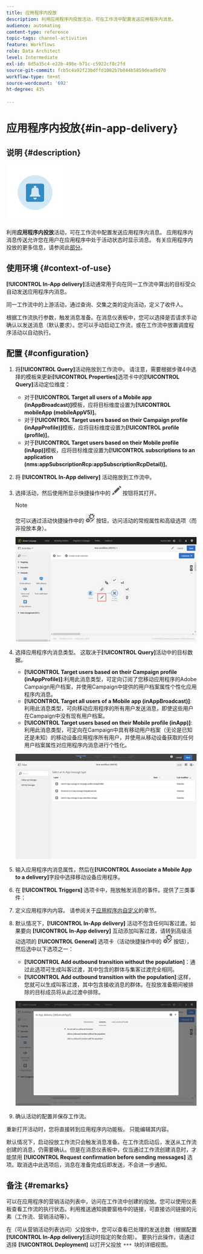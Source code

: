 ```yaml
---
title: 应用程序内投放
description: 利用应用程序内投放活动，可在工作流中配置发送应用程序内消息。
audience: automating
content-type: reference
topic-tags: channel-activities
feature: Workflows
role: Data Architect
level: Intermediate
exl-id: 8d5a35c4-e22b-498e-b71c-c5922cf8c2fd
source-git-commit: fcb5c4a92f23bdffd1082b7b044b5859dead9d70
workflow-type: tm+mt
source-wordcount: '692'
ht-degree: 43%

---
```


# 应用程序内投放{#in-app-delivery}

## 说明 {#description}

![](assets/wkf_in_app_1.png)

利用&#x200B;**应用程序内投放**&#x200B;活动，可在工作流中配置发送应用程序内消息。 应用程序内消息传送允许您在用户在应用程序中处于活动状态时显示消息。 有关应用程序内投放的更多信息，请参阅此[部分](../../channels/using/about-in-app-messaging.md)。

## 使用环境 {#context-of-use}

**[!UICONTROL In-App delivery]**&#x200B;活动通常用于向在同一工作流中算出的目标受众自动发送应用程序内消息。

同一工作流中的上游活动，通过查询、交集之类的定向活动，定义了收件人。

根据工作流执行参数，触发消息准备。在消息仪表板中，您可以选择是否请求手动确认以发送消息（默认要求）。您可以手动启动工作流，或在工作流中放置调度程序活动以自动执行。

## 配置 {#configuration}

1. 将&#x200B;**[!UICONTROL Query]**&#x200B;活动拖放到工作流中。 请注意，需要根据步骤4中选择的模板来更新&#x200B;**[!UICONTROL Properties]**&#x200B;选项卡中的&#x200B;**[!UICONTROL Query]**&#x200B;活动定位维度：

   * 对于&#x200B;**[!UICONTROL Target all users of a Mobile app (inAppBroadcast)]**&#x200B;模板，应将目标维度设置为&#x200B;**[!UICONTROL mobileApp (mobileAppV5)]**。
   * 对于&#x200B;**[!UICONTROL Target users based on their Campaign profile (inAppProfile)]**&#x200B;模板，应将目标维度设置为&#x200B;**[!UICONTROL profile (profile)]**。
   * 对于&#x200B;**[!UICONTROL Target users based on their Mobile profile (inApp)]**&#x200B;模板，应将目标维度设置为&#x200B;**[!UICONTROL subscriptions to an application (nms:appSubscriptionRcp:appSubscriptionRcpDetail)]**。

1. 将 **[!UICONTROL In-App delivery]** 活动拖放到工作流中。
1. 选择活动，然后使用所显示快捷操作中的 ![](assets/edit_darkgrey-24px.png) 按钮将其打开。

   >[!NOTE]
   >
   >您可以通过活动快捷操作中的 ![](assets/dlv_activity_params-24px.png) 按钮，访问活动的常规属性和高级选项（而非投放本身）。

   ![](assets/wkf_in_app_3.png)

1. 选择应用程序内消息类型。 这取决于&#x200B;**[!UICONTROL Query]**&#x200B;活动中的目标数据。

   * **[!UICONTROL Target users based on their Campaign profile (inAppProfile)]**:利用此消息类型，可定向订阅了您移动应用程序的Adobe Campaign用户档案，并使用Campaign中提供的用户档案属性个性化应用程序内消息。
   * **[!UICONTROL Target all users of a Mobile app (inAppBroadcast)]**:利用此消息类型，可向移动应用程序的所有用户发送消息，即使这些用户在Campaign中没有现有用户档案。
   * **[!UICONTROL Target users based on their Mobile profile (inApp)]**:利用此消息类型，可定向在Campaign中具有移动用户档案（无论是已知还是未知）的移动设备应用程序所有用户，并使用从移动设备获取的任何用户档案属性对应用程序内消息进行个性化。

   ![](assets/wkf_in_app_4.png)

1. 输入应用程序内消息属性，然后在&#x200B;**[!UICONTROL Associate a Mobile App to a delivery]**&#x200B;字段中选择移动设备应用程序。
1. 在 **[!UICONTROL Triggers]** 选项卡中，拖放触发消息的事件。提供了三类事件：
1. 定义应用程序内内容。 请参阅关于[应用程序内自定义](../../channels/using/customizing-an-in-app-message.md)的章节。
1. 默认情况下，**[!UICONTROL In-App delivery]** 活动不包含任何叫客过渡。如果要向 **[!UICONTROL In-App delivery]** 互动添加叫客过渡，请转到高级活动选项的 **[!UICONTROL General]** 选项卡（活动快捷操作中的 ![](assets/dlv_activity_params-24px.png) 按钮），然后选中以下选项之一：

   * **[!UICONTROL Add outbound transition without the population]**：通过此选项可生成叫客过渡，其中包含的群体与集客过渡完全相同。
   * **[!UICONTROL Add outbound transition with the population]**:这样，您就可以生成叫客过渡，其中包含接收消息的群体。在投放准备期间被排除的目标成员将从此过渡中排除。

   ![](assets/wkf_in_app_5.png)

1. 确认活动的配置并保存工作流。

重新打开活动时，您将直接转到应用程序内功能板。 只能编辑其内容。

默认情况下，启动投放工作流只会触发消息准备。在工作流启动后，发送从工作流创建的消息，仍需要确认。但是在消息仪表板中，仅当通过工作流创建消息时，才能禁用 **[!UICONTROL Request confirmation before sending messages]** 选项。取消选中此选项后，消息在准备完成后即发送，不会进一步通知。

## 备注 {#remarks}

可以在应用程序的营销活动列表中，访问在工作流中创建的投放。您可以使用仪表板查看工作流的执行状态。利用推送通知摘要窗格中的链接，可直接访问链接的元素（工作流、营销活动等）。

在（可从营销活动列表访问）父投放中，您可以查看已处理的发送总数（根据配置&#x200B;**[!UICONTROL In-App delivery]**&#x200B;活动时指定的聚合期）。 要执行此操作，请通过选择 **[!UICONTROL Deployment]** 以打开父投放 ![](assets/wkf_dlv_detail_button.png) 块的详细视图。

